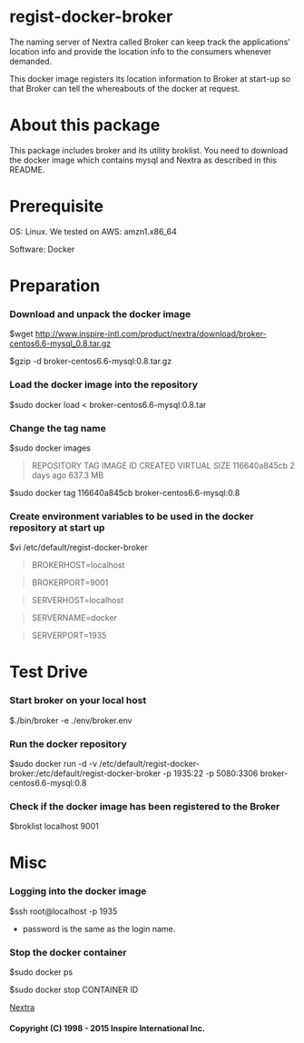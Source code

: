 # regist-docker-broker
The naming server of Nextra called Broker can keep track the applications' location info and provide the location info to the consumers whenever demanded.

This docker image registers its location information to Broker at start-up so that Broker can tell the whereabouts of the docker at request.

# About this package
This package includes broker and its utility broklist. You need to download the docker image which contains mysql and Nextra as described in this README.

# Prerequisite
OS: Linux. We tested on AWS: amzn1.x86_64

Software: Docker

# Preparation
### Download and unpack the docker image
$wget http://www.inspire-intl.com/product/nextra/download/broker-centos6.6-mysql_0.8.tar.gz

$gzip -d broker-centos6.6-mysql:0.8.tar.gz

### Load the docker image into the repository
$sudo docker load < broker-centos6.6-mysql:0.8.tar

### Change the tag name
$sudo docker images
> REPOSITORY  TAG IMAGE ID CREATED VIRTUAL SIZE
> <none>  <none>  116640a845cb  2 days ago  637.3 MB

$sudo docker tag 116640a845cb broker-centos6.6-mysql:0.8

### Create environment variables to be used in the docker repository at start up
$vi /etc/default/regist-docker-broker
> BROKERHOST=localhost

> BROKERPORT=9001

> SERVERHOST=localhost

> SERVERNAME=docker

> SERVERPORT=1935

# Test Drive
### Start broker on your local host
$./bin/broker -e ./env/broker.env

### Run the docker repository
$sudo docker run -d -v /etc/default/regist-docker-broker:/etc/default/regist-docker-broker -p 1935:22 -p 5080:3306 broker-centos6.6-mysql:0.8

### Check if the docker image has been registered to the Broker
$broklist localhost 9001

# Misc
### Logging into the docker image
$ssh root@localhost -p 1935

 * password is the same as the login name.

### Stop the docker container
$sudo docker ps

$sudo docker stop CONTAINER ID

[Nextra](http://www.inspire-intl.com/product/product_nextra.html)

#### Copyright (C) 1998 - 2015  Inspire International Inc.
